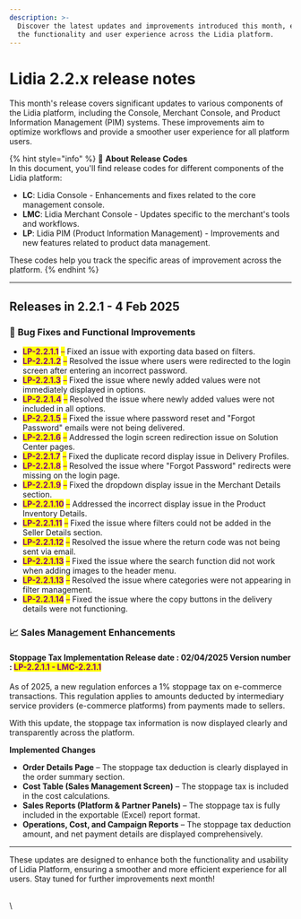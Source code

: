 ```yaml
---
description: >-
  Discover the latest updates and improvements introduced this month, enhancing
  the functionality and user experience across the Lidia platform.
---
```


# Lidia 2.2.x release notes

This month's release covers significant updates to various components of the Lidia platform, including the Console, Merchant Console, and Product Information Management (PIM) systems. These improvements aim to optimize workflows and provide a smoother user experience for all platform users.

{% hint style="info" %}
🔎 **About Release Codes**\
In this document, you'll find release codes for different components of the Lidia platform:

* **LC**: Lidia Console - Enhancements and fixes related to the core management console.
* **LMC**: Lidia Merchant Console - Updates specific to the merchant's tools and workflows.
* **LP**: Lidia PIM (Product Information Management) - Improvements and new features related to product data management.

These codes help you track the specific areas of improvement across the platform.
{% endhint %}

***

## Releases in 2.2.1 - 4 Feb 2025

### 🚀 **Bug Fixes and Functional Improvements**

* <mark style="color:purple;">**LP-2.2.1.1**</mark> <mark style="color:purple;"></mark><mark style="color:purple;">–</mark> Fixed an issue with exporting data based on filters.
* <mark style="color:purple;">**LP-2.2.1.2**</mark> <mark style="color:purple;"></mark><mark style="color:purple;">–</mark> Resolved the issue where users were redirected to the login screen after entering an incorrect password.
* <mark style="color:purple;">**LP-2.2.1.3**</mark> <mark style="color:purple;"></mark><mark style="color:purple;">–</mark> Fixed the issue where newly added values were not immediately displayed in options.
* <mark style="color:purple;">**LP-2.2.1.4**</mark> <mark style="color:purple;"></mark><mark style="color:purple;">–</mark> Resolved the issue where newly added values were not included in all options.
* <mark style="color:purple;">**LP-2.2.1.5**</mark> <mark style="color:purple;"></mark><mark style="color:purple;">–</mark> Fixed the issue where password reset and "Forgot Password" emails were not being delivered.
* <mark style="color:purple;">**LP-2.2.1.6**</mark> <mark style="color:purple;"></mark><mark style="color:purple;">–</mark> Addressed the login screen redirection issue on Solution Center pages.
* <mark style="color:purple;">**LP-2.2.1.7**</mark> <mark style="color:purple;"></mark><mark style="color:purple;">–</mark> Fixed the duplicate record display issue in Delivery Profiles.
* <mark style="color:purple;">**LP-2.2.1.8**</mark> <mark style="color:purple;"></mark><mark style="color:purple;">–</mark> Resolved the issue where "Forgot Password" redirects were missing on the login page.
* <mark style="color:purple;">**LP-2.2.1.9**</mark> <mark style="color:purple;"></mark><mark style="color:purple;">–</mark> Fixed the dropdown display issue in the Merchant Details section.
* <mark style="color:purple;">**LP-2.2.1.10**</mark> <mark style="color:purple;"></mark><mark style="color:purple;">–</mark> Addressed the incorrect display issue in the Product Inventory Details.
* <mark style="color:purple;">**LP-2.2.1.11**</mark> <mark style="color:purple;"></mark><mark style="color:purple;">–</mark> Fixed the issue where filters could not be added in the Seller Details section.
* <mark style="color:purple;">**LP-2.2.1.12**</mark> <mark style="color:purple;"></mark><mark style="color:purple;">–</mark> Resolved the issue where the return code was not being sent via email.
* <mark style="color:purple;">**LP-2.2.1.13**</mark> <mark style="color:purple;"></mark><mark style="color:purple;">–</mark> Fixed the issue where the search function did not work when adding images to the header menu.
* <mark style="color:purple;">**LP-2.2.1.13**</mark> <mark style="color:purple;"></mark><mark style="color:purple;">–</mark> Resolved the issue where categories were not appearing in filter management.
* <mark style="color:purple;">**LP-2.2.1.14**</mark> <mark style="color:purple;"></mark><mark style="color:purple;">–</mark> Fixed the issue where the copy buttons in the delivery details were not functioning.

### 📈 **Sales Management Enhancements**

#### **Stoppage Tax Implementation** **Release date :**  02/04/2025 **Version number :&#x20;**<mark style="color:purple;">**LP-2.2.1.1 - LMC-2.2.1.1**</mark>

As of 2025, a new regulation enforces a 1% stoppage tax on e-commerce transactions. This regulation applies to amounts deducted by intermediary service providers (e-commerce platforms) from payments made to sellers.

With this update, the stoppage tax information is now displayed clearly and transparently across the platform.

**Implemented Changes**

* **Order Details Page** – The stoppage tax deduction is clearly displayed in the order summary section.
* **Cost Table (Sales Management Screen)** – The stoppage tax is included in the cost calculations.
* **Sales Reports (Platform & Partner Panels)** – The stoppage tax is fully included in the exportable (Excel) report format.
* **Operations, Cost, and Campaign Reports** – The stoppage tax deduction amount, and net payment details are displayed comprehensively.



***

These updates are designed to enhance both the functionality and usability of Lidia Platform, ensuring a smoother and more efficient experience for all users. Stay tuned for further improvements next month!

\
\
